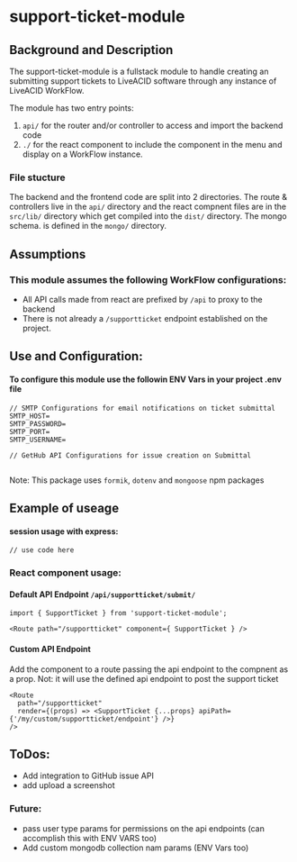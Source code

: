 # support-ticket-module

## Background and Description

The support-ticket-module is a fullstack module to handle creating an submitting support tickets to LiveACID software through any instance of LiveACID WorkFlow.

The module has two entry points:

1. `api/` for the router and/or controller to access and import the backend code
2. `./` for the react component to include the component in the menu and display on a WorkFlow instance.

### File stucture

The backend and the frontend code are split into 2 directories. The route & controllers live in the `api/` directory and the react compnent files are in the `src/lib/` directory which get compiled into the `dist/` directory. The mongo schema. is defined in the `mongo/` directory.

## Assumptions

### This module assumes the following WorkFlow configurations:

- All API calls made from react are prefixed by `/api` to proxy to the backend
- There is not already a `/supportticket` endpoint established on the project.

## Use and Configuration:

#### To configure this module use the followin ENV Vars in your project .env file

```
// SMTP Configurations for email notifications on ticket submittal
SMTP_HOST=
SMTP_PASSWORD=
SMTP_PORT=
SMTP_USERNAME=

// GetHub API Configurations for issue creation on Submittal


```

Note: This package uses `formik`, `dotenv` and `mongoose` npm packages

## Example of useage

#### session usage with express:

```
// use code here

```

### React component usage:

#### Default API Endpoint `/api/supportticket/submit/`

```
import { SupportTicket } from 'support-ticket-module';

<Route path="/supportticket" component={ SupportTicket } />

```

#### Custom API Endpoint

Add the component to a route passing the api endpoint to the compnent as a prop. Not: it will use the defined api endpoint to post the support ticket

```
<Route
  path="/supportticket"
  render={(props) => <SupportTicket {...props} apiPath={'/my/custom/supportticket/endpoint'} />}
/>

```

## ToDos:

- Add integration to GitHub issue API
- add upload a screenshot

### Future:

- pass user type params for permissions on the api endpoints (can accomplish this with ENV VARS too)
- Add custom mongodb collection nam params (ENV Vars too)
